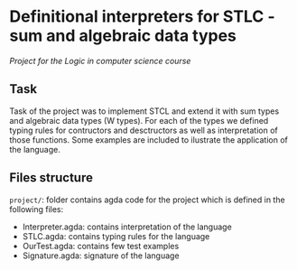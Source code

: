 # Definitional interpreters for STLC - sum and algebraic data types 

*Project for the Logic in computer science course*

## Task

Task of the project was to implement STCL and extend it with sum types and algebraic data types (W types). For each of the types we defined typing rules for contructors and desctructors as well as interpretation of those functions. Some examples are included to ilustrate the application of the language.


## Files structure

`project/`: folder contains agda code for the project which is defined in the following files:
- Interpreter.agda: contains interpretation of the language
- STLC.agda: contains typing rules for the language
- OurTest.agda: contains few test examples
- Signature.agda: signature of the language
